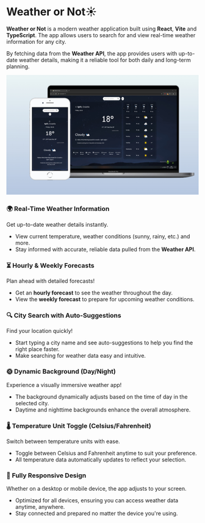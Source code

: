 # Weather or Not☀️

**Weather or Not** is a modern weather application built using **React**, **Vite** and **TypeScript**. The app allows users to search for and view real-time weather information for any city. 

By fetching data from the **Weather API**, the app provides users with up-to-date weather details, making it a reliable tool for both daily and long-term planning.

![weather-or-not](https://raw.githubusercontent.com/deabocina/weather-or-not/main/public/screenshots/weather-or-not.jpeg)

### **🌍 Real-Time Weather Information**
Get up-to-date weather details instantly.
- View current temperature, weather conditions (sunny, rainy, etc.) and more.
- Stay informed with accurate, reliable data pulled from the **Weather API**.

### **⏳ Hourly & Weekly Forecasts**
Plan ahead with detailed forecasts!

- Get an **hourly forecast** to see the weather throughout the day.
- View the **weekly forecast** to prepare for upcoming weather conditions.

### **🔍 City Search with Auto-Suggestions**
Find your location quickly!

- Start typing a city name and see auto-suggestions to help you find the right place faster.
- Make searching for weather data easy and intuitive.

### **🌞 Dynamic Background (Day/Night)**
Experience a visually immersive weather app!

- The background dynamically adjusts based on the time of day in the selected city.
- Daytime and nighttime backgrounds enhance the overall atmosphere.

### **🌡️ Temperature Unit Toggle (Celsius/Fahrenheit)**
Switch between temperature units with ease.

- Toggle between Celsius and Fahrenheit anytime to suit your preference.
- All temperature data automatically updates to reflect your selection.

### **📱 Fully Responsive Design**
Whether on a desktop or mobile device, the app adjusts to your screen.

- Optimized for all devices, ensuring you can access weather data anytime, anywhere.
- Stay connected and prepared no matter the device you're using.
